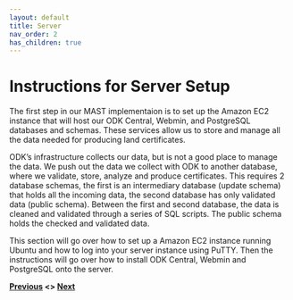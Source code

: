 ```yaml
---
layout: default
title: Server
nav_order: 2
has_children: true
---
```

# Instructions for Server Setup

The first step in our MAST implementaion is to set up the Amazon EC2 instance that will host our ODK Central, Webmin, and PostgreSQL databases and schemas. These services allow us to store and manage all the data needed for producing land certificates.

ODK’s infrastructure collects our data, but is not a good place to manage the data. We push out the data we collect with ODK to another database, where we validate, store, analyze and produce certificates. This requires 2 database schemas, the first is an intermediary database (update schema) that holds all the incoming data, the second database has only validated data (public schema). Between the first and second database, the data is cleaned and validated through a series of SQL scripts. The public schema holds the checked and validated data. 

This section will go over how to set up a Amazon EC2 instance running Ubuntu and how to log into your server instance using PuTTY. Then the instructions will go over how to install ODK Central, Webmin and PostgreSQL onto the server.

**[Previous](/index.html) <> [Next](AWS_Setup.html)**
